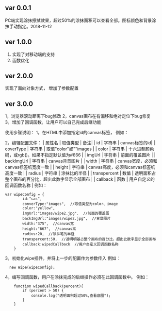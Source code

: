﻿## var 0.0.1 ##
PC端实现涂抹擦拭效果，超过50%的涂抹面积可以查看全部。图标颜色和背景涂抹手动指定。2018-11-12
## ver 1.0.0 ##
1. 实现了对移动端的支持
1. 函数优化
## ver 2.0.0 ##
实现了面向对象方式，
增加了参数配置
## ver 3.0.0 ##
1，浏览器滚动距离下bug修改
2，canvas画布在有偏移和绝对定位下bug修复
3，增加了回调函数，让用户可以自己完成后继功能

使用步骤说明：
1，在HTML中添加指定id的canvas标签，
例如：<canvas id="cas" width="375" height="667"></canvas>

2，编辑配置文件：
| 属性名 | 取值类型 | 备注|
| id | 字符串 | canvas标签的id|
| coverType | 字符串 | 取值"color"或""images |
| color | 字符串 | 十六进制颜色码，或rgb()。如果不指定默认值为#666 |
| imgUrl | 字符串 | 前面的覆盖图片 |
| backImgUrl | 字符串 | canvas背景图片 |
| width | 字符串 | canvas宽度，必须和canvas标签纸宽度一致 |
| height | 字符串 | canvas高度，必须和canvas标签纸高度一致 |
| radius | 字符串 | 涂抹比的半径 |
| transpercent | 数值 | 透明面积占整个画布的百分比，超出此数字显示全部画布 |
| callback | 函数 | 用户自定义的回调函数名称 |
例如：
``` 
var wipeConfig = {
		id:"cas",
		converType:"images",  //取值类型为color、image
		color:"yellow",
		imgUrl:"images/wipe2.jpg",  //前面的覆盖图
		backImgUrl:"images/wipe2.jpg",  //背景图片
		width:"375",  //canvas宽
		height:"667",  //canvas高
		radius:20,  //涂抹笔的半径
		transpercent:50,  //透明明基占整个画布的百分比，超出此数字显示全部画布
		callback:wipedCallback  //用户自定义回调函数名称
	} ``` 3，初始化wipe插件，并将上一步的配置作为参数传入 例如：``` 
  new Wipe(wipeConfig); ```  4，编写回调函数，用户在涂抹完成的后继操作必须在此回调函数中。 例如：``` 
 	function wipedCallback(percent){		if (percent > 50) {			console.log("透明面积超过50%,查看底图");		}	} ```